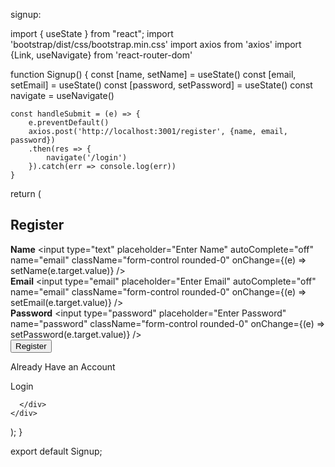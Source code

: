 signup:

import { useState } from "react";
import 'bootstrap/dist/css/bootstrap.min.css'
import axios from 'axios'
import {Link, useNavigate} from 'react-router-dom'

function Signup() {
    const [name, setName] = useState()
    const [email, setEmail] = useState()
    const [password, setPassword] = useState()
    const navigate = useNavigate()

    const handleSubmit = (e) => {
        e.preventDefault()
        axios.post('http://localhost:3001/register', {name, email, password})
        .then(res => {
            navigate('/login')
        }).catch(err => console.log(err))
    }

  return (
    <div className="d-flex justify-content-center align-items-center bg-secondary vh-100">
      <div className="bg-white p-3 rounded w-25">
        <h2>Register</h2>
        <form onSubmit={handleSubmit}>
        <div className="mb-3">
            <label htmlFor="email">
              <strong>Name</strong>
            </label>
            <input
              type="text"
              placeholder="Enter Name"
              autoComplete="off"
              name="email"
              className="form-control rounded-0"
              onChange={(e) => setName(e.target.value)}
            />
          </div>
          <div className="mb-3">
            <label htmlFor="email">
              <strong>Email</strong>
            </label>
            <input
              type="email"
              placeholder="Enter Email"
              autoComplete="off"
              name="email"
              className="form-control rounded-0"
              onChange={(e) => setEmail(e.target.value)}
            />
          </div>
          <div className="mb-3">
            <label htmlFor="email">
              <strong>Password</strong>
            </label>
            <input
              type="password"
              placeholder="Enter Password"
              name="password"
              className="form-control rounded-0"
              onChange={(e) => setPassword(e.target.value)}
            />
          </div>
          <button type="submit" className="btn btn-success w-100 rounded-0">
            Register
          </button>
          </form>
          <p>Already Have an Account</p>
          <Link to="/login" className="btn btn-default border w-100 bg-light rounded-0 text-decoration-none">
            Login
          </Link>
        
      </div>
    </div>
  );
}

export default Signup;
